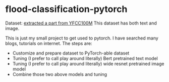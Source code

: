 # flood-classification-pytorch
Dataset: [extracted a part from YFCC100M](https://drive.google.com/file/d/1rRp1JPAh6AxnB8c02uVF7i4Hr0pO0sBx/view?usp=sharing)
This dataset has both text and image.

This is just my small project to get used to pytorch. I have searched many blogs, tutorials on internet.
The steps are:
- Customize and prepare dataset to PyTorch-able dataset
- Tuning (I prefer to call play around literally) Bert pretrained text model
- Tuning (I prefer to call play around literally) wide resnet pretrained image model
- Combine those two above models and tuning
